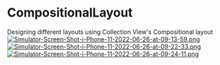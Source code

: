# CompositionalLayout
Designing different layouts using Collection View's Compositional layout
[![Simulator-Screen-Shot-i-Phone-11-2022-06-26-at-09-13-59.png](https://i.postimg.cc/xCSkqvxG/Simulator-Screen-Shot-i-Phone-11-2022-06-26-at-09-13-59.png)](https://postimg.cc/McdZFQ8X)
[![Simulator-Screen-Shot-i-Phone-11-2022-06-26-at-09-22-33.png](https://i.postimg.cc/kXFddxK3/Simulator-Screen-Shot-i-Phone-11-2022-06-26-at-09-22-33.png)](https://postimg.cc/KRzWP30J)
[![Simulator-Screen-Shot-i-Phone-11-2022-06-26-at-09-24-11.png](https://i.postimg.cc/k52ZD865/Simulator-Screen-Shot-i-Phone-11-2022-06-26-at-09-24-11.png)](https://postimg.cc/KKyQH15X)

